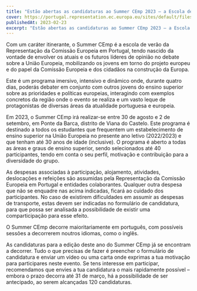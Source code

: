```yaml
---
title: "Estão abertas as candidaturas ao Summer CEmp 2023 – a Escola de Verão da Comissão Europeia"
cover: https://portugal.representation.ec.europa.eu/sites/default/files/styles/oe_theme_medium_no_crop/public/2023-02/1.png?itok=ZC4SeZID
publishedAt: 2023-02-23
excerpt: "Estão abertas as candidaturas ao Summer CEmp 2023 – a Escola de Verão da Comissão Europeia"
---
```


Com um caráter itinerante, o Summer CEmp é a escola de verão da Representação da Comissão Europeia em Portugal, tendo nascido da vontade de envolver os atuais e os futuros líderes de opinião no debate sobre a União Europeia, mobilizando os jovens em torno do projeto europeu e do papel da Comissão Europeia e dos cidadãos na construção da Europa.

Este é um programa imersivo, intensivo e dinâmico onde, durante quatro dias, poderás debater em conjunto com outros jovens do ensino superior sobre as prioridades e políticas europeias, interagindo com exemplos concretos da região onde o evento se realiza e um vasto leque de protagonistas de diversas áreas da atualidade portuguesa e europeia.

Em 2023, o Summer CEmp irá realizar-se entre 30 de agosto e 2 de setembro, em Ponte da Barca, distrito de Viana do Castelo. Este programa é destinado a todos os estudantes que frequentem um estabelecimento de ensino superior na União Europeia no presente ano letivo (2022/2023) e que tenham até 30 anos de idade (inclusive). O programa é aberto a todas as áreas e graus de ensino superior, sendo selecionados até 40 participantes, tendo em conta o seu perfil, motivação e contribuição para a diversidade do grupo.

As despesas associadas à participação, alojamento, atividades, deslocações e refeições são assumidas pela Representação da Comissão Europeia em Portugal e entidades colaborantes. Qualquer outra despesa que não se enquadre nas acima indicadas, ficará ao cuidado dos participantes. No caso de existirem dificuldades em assumir as despesas de transporte, estas devem ser indicadas no formulário de candidatura, para que possa ser analisada a possibilidade de existir uma comparticipação para esse efeito.

O Summer CEmp decorre maioritariamente em português, com possíveis sessões a decorrerem noutros idiomas, como o inglês.

As candidaturas para a edição deste ano do Summer CEmp já se encontram a decorrer. Tudo o que precisas de fazer é preencher o formulário de candidatura e enviar um vídeo ou uma carta onde exprimas a tua motivação para participares neste evento. Se tens interesse em participar, recomendamos que envies a tua candidatura o mais rapidamente possível – embora o prazo decorra até 31 de março, há a possibilidade de ser antecipado, ao serem alcançadas 120 candidaturas.